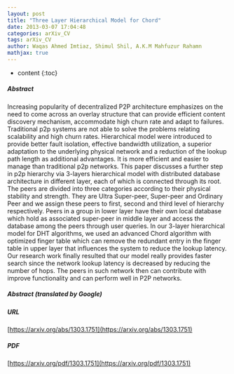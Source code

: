 ```yaml
---
layout: post
title: "Three Layer Hierarchical Model for Chord"
date: 2013-03-07 17:04:48
categories: arXiv_CV
tags: arXiv_CV
author: Waqas Ahmed Imtiaz, Shimul Shil, A.K.M Mahfuzur Rahamn
mathjax: true
---
```


* content
{:toc}

##### Abstract
Increasing popularity of decentralized P2P architecture emphasizes on the need to come across an overlay structure that can provide efficient content discovery mechanism, accommodate high churn rate and adapt to failures. Traditional p2p systems are not able to solve the problems relating scalability and high churn rates. Hierarchical model were introduced to provide better fault isolation, effective bandwidth utilization, a superior adaptation to the underlying physical network and a reduction of the lookup path length as additional advantages. It is more efficient and easier to manage than traditional p2p networks. This paper discusses a further step in p2p hierarchy via 3-layers hierarchical model with distributed database architecture in different layer, each of which is connected through its root. The peers are divided into three categories according to their physical stability and strength. They are Ultra Super-peer, Super-peer and Ordinary Peer and we assign these peers to first, second and third level of hierarchy respectively. Peers in a group in lower layer have their own local database which hold as associated super-peer in middle layer and access the database among the peers through user queries. In our 3-layer hierarchical model for DHT algorithms, we used an advanced Chord algorithm with optimized finger table which can remove the redundant entry in the finger table in upper layer that influences the system to reduce the lookup latency. Our research work finally resulted that our model really provides faster search since the network lookup latency is decreased by reducing the number of hops. The peers in such network then can contribute with improve functionality and can perform well in P2P networks.

##### Abstract (translated by Google)


##### URL
[https://arxiv.org/abs/1303.1751](https://arxiv.org/abs/1303.1751)

##### PDF
[https://arxiv.org/pdf/1303.1751](https://arxiv.org/pdf/1303.1751)

